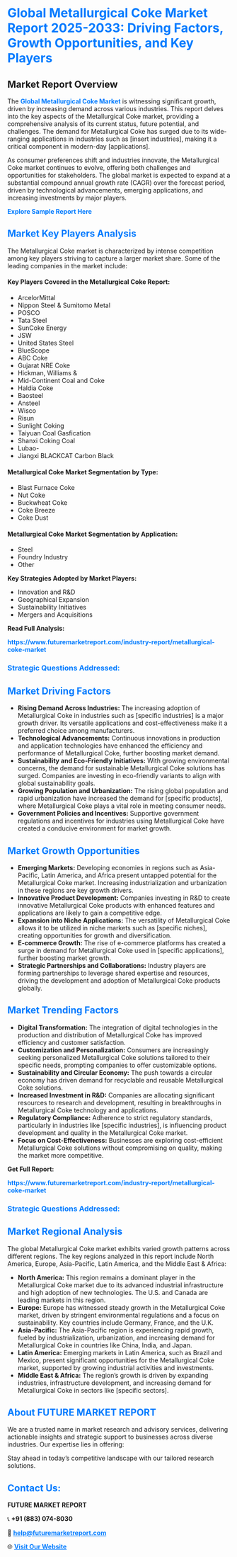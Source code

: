 <h1 style="color: #007BFF;">Global Metallurgical Coke Market Report 2025-2033: Driving Factors, Growth Opportunities, and Key Players</h1>

<section id="overview">
<h2>Market Report Overview</h2>
<p>The <a href="https://www.futuremarketreport.com/industry-report/metallurgical-coke-market" style="color: #007BFF; text-decoration: none;"><strong>Global Metallurgical Coke Market</strong></a> is witnessing significant growth, driven by increasing demand across various industries. This report delves into the key aspects of the Metallurgical Coke market, providing a comprehensive analysis of its current status, future potential, and challenges. The demand for Metallurgical Coke has surged due to its wide-ranging applications in industries such as [insert industries], making it a critical component in modern-day [applications].</p>
<p>As consumer preferences shift and industries innovate, the Metallurgical Coke market continues to evolve, offering both challenges and opportunities for stakeholders. The global market is expected to expand at a substantial compound annual growth rate (CAGR) over the forecast period, driven by technological advancements, emerging applications, and increasing investments by major players.</p>
</section>

<section id="overview">
<p><a href="https://www.futuremarketreport.com/request-sample/reportId=26640" style="color: #007BFF; text-decoration: none;"><strong>Explore Sample Report Here</strong></a></p>
</section>

<section id="key-players">
<h2 style="color: #007BFF;">Market Key Players Analysis</h2>
<p>The Metallurgical Coke market is characterized by intense competition among key players striving to capture a larger market share. Some of the leading companies in the market include:</p>
<h4>Key Players Covered in the Metallurgical Coke Report:</h4>
<ul><li>ArcelorMittal</li><li>Nippon Steel &amp; Sumitomo Metal</li><li>POSCO</li><li>Tata Steel</li><li>SunCoke Energy</li><li>JSW</li><li>United States Steel</li><li>BlueScope</li><li>ABC Coke</li><li>Gujarat NRE Coke</li><li>Hickman, Williams &amp;</li><li>Mid-Continent Coal and Coke</li><li>Haldia Coke</li><li>Baosteel</li><li>Ansteel</li><li>Wisco</li><li>Risun</li><li>Sunlight Coking</li><li>Taiyuan Coal Gasfication</li><li>Shanxi Coking Coal</li><li>Lubao-</li><li>Jiangxi BLACKCAT Carbon Black</li></ul>
<h4>Metallurgical Coke Market Segmentation by Type:</h4>
<ul><li>Blast Furnace Coke</li><li>Nut Coke</li><li>Buckwheat Coke</li><li>Coke Breeze</li><li>Coke Dust</li></ul>

<h4>Metallurgical Coke Market Segmentation by Application:</h4>
<ul><li>Steel</li><li>Foundry Industry</li><li>Other</li></ul>
<p><strong>Key Strategies Adopted by Market Players:</strong></p>
<ul>
<li>Innovation and R&D</li>
<li>Geographical Expansion</li>
<li>Sustainability Initiatives</li>
<li>Mergers and Acquisitions</li>
</ul>
</section>

<section>
<p><strong>Read Full Analysis: </strong></p><a href="https://www.futuremarketreport.com/industry-report/metallurgical-coke-market" style="color: #007BFF; text-decoration: none;"><strong>https://www.futuremarketreport.com/industry-report/metallurgical-coke-market</strong></a>
<h3 style="color: #007BFF;">Strategic Questions Addressed:</h3>
</section>

<section id="driving-factors">
<h2 style="color: #007BFF;">Market Driving Factors</h2>
<ul>
<li><strong>Rising Demand Across Industries:</strong> The increasing adoption of Metallurgical Coke in industries such as [specific industries] is a major growth driver. Its versatile applications and cost-effectiveness make it a preferred choice among manufacturers.</li>
<li><strong>Technological Advancements:</strong> Continuous innovations in production and application technologies have enhanced the efficiency and performance of Metallurgical Coke, further boosting market demand.</li>
<li><strong>Sustainability and Eco-Friendly Initiatives:</strong> With growing environmental concerns, the demand for sustainable Metallurgical Coke solutions has surged. Companies are investing in eco-friendly variants to align with global sustainability goals.</li>
<li><strong>Growing Population and Urbanization:</strong> The rising global population and rapid urbanization have increased the demand for [specific products], where Metallurgical Coke plays a vital role in meeting consumer needs.</li>
<li><strong>Government Policies and Incentives:</strong> Supportive government regulations and incentives for industries using Metallurgical Coke have created a conducive environment for market growth.</li>
</ul>
</section>

<section id="growth-opportunities">
<h2 style="color: #007BFF;">Market Growth Opportunities</h2>
<ul>
<li><strong>Emerging Markets:</strong> Developing economies in regions such as Asia-Pacific, Latin America, and Africa present untapped potential for the Metallurgical Coke market. Increasing industrialization and urbanization in these regions are key growth drivers.</li>
<li><strong>Innovative Product Development:</strong> Companies investing in R&D to create innovative Metallurgical Coke products with enhanced features and applications are likely to gain a competitive edge.</li>
<li><strong>Expansion into Niche Applications:</strong> The versatility of Metallurgical Coke allows it to be utilized in niche markets such as [specific niches], creating opportunities for growth and diversification.</li>
<li><strong>E-commerce Growth:</strong> The rise of e-commerce platforms has created a surge in demand for Metallurgical Coke used in [specific applications], further boosting market growth.</li>
<li><strong>Strategic Partnerships and Collaborations:</strong> Industry players are forming partnerships to leverage shared expertise and resources, driving the development and adoption of Metallurgical Coke products globally.</li>
</ul>
</section>

<section id="trending-factors">
<h2 style="color: #007BFF;">Market Trending Factors</h2>
<ul>
<li><strong>Digital Transformation:</strong> The integration of digital technologies in the production and distribution of Metallurgical Coke has improved efficiency and customer satisfaction.</li>
<li><strong>Customization and Personalization:</strong> Consumers are increasingly seeking personalized Metallurgical Coke solutions tailored to their specific needs, prompting companies to offer customizable options.</li>
<li><strong>Sustainability and Circular Economy:</strong> The push towards a circular economy has driven demand for recyclable and reusable Metallurgical Coke solutions.</li>
<li><strong>Increased Investment in R&D:</strong> Companies are allocating significant resources to research and development, resulting in breakthroughs in Metallurgical Coke technology and applications.</li>
<li><strong>Regulatory Compliance:</strong> Adherence to strict regulatory standards, particularly in industries like [specific industries], is influencing product development and quality in the Metallurgical Coke market.</li>
<li><strong>Focus on Cost-Effectiveness:</strong> Businesses are exploring cost-efficient Metallurgical Coke solutions without compromising on quality, making the market more competitive.</li>
</ul>
</section>

<section>
<p><strong>Get Full Report: </strong></p><a href="https://www.futuremarketreport.com/industry-report/metallurgical-coke-market" style="color: #007BFF; text-decoration: none;"><strong>https://www.futuremarketreport.com/industry-report/metallurgical-coke-market</strong></a>
<h3 style="color: #007BFF;">Strategic Questions Addressed:</h3>
</section>


<section id="regional-analysis">
<h2 style="color: #007BFF;">Market Regional Analysis</h2>
<p>The global Metallurgical Coke market exhibits varied growth patterns across different regions. The key regions analyzed in this report include North America, Europe, Asia-Pacific, Latin America, and the Middle East & Africa:</p>
<ul>
<li><strong>North America:</strong> This region remains a dominant player in the Metallurgical Coke market due to its advanced industrial infrastructure and high adoption of new technologies. The U.S. and Canada are leading markets in this region.</li>
<li><strong>Europe:</strong> Europe has witnessed steady growth in the Metallurgical Coke market, driven by stringent environmental regulations and a focus on sustainability. Key countries include Germany, France, and the U.K.</li>
<li><strong>Asia-Pacific:</strong> The Asia-Pacific region is experiencing rapid growth, fueled by industrialization, urbanization, and increasing demand for Metallurgical Coke in countries like China, India, and Japan.</li>
<li><strong>Latin America:</strong> Emerging markets in Latin America, such as Brazil and Mexico, present significant opportunities for the Metallurgical Coke market, supported by growing industrial activities and investments.</li>
<li><strong>Middle East & Africa:</strong> The region’s growth is driven by expanding industries, infrastructure development, and increasing demand for Metallurgical Coke in sectors like [specific sectors].</li>
</ul>
</section>

<footer>
<h2 style="color: #007BFF;">About FUTURE MARKET REPORT</h2>
<p>We are a trusted name in market research and advisory services, delivering actionable insights and strategic support to businesses across diverse industries. Our expertise lies in offering:</p>

<p>Stay ahead in today’s competitive landscape with our tailored research solutions.</p>

<h2 style="color: #007BFF;">Contact Us:</h2>
<p><strong>FUTURE MARKET REPORT</strong></p>
<p>📞 <strong>+91 (883) 074-8030</strong></p>
<p>📧 <strong><a href="mailto:help@futuremarketreport.com" style="color: #007BFF;">help@futuremarketreport.com</a></strong></p>
<p>🌐 <strong><a href="https://www.futuremarketreport.com/" style="color: #007BFF;">Visit Our Website</a></strong></p>
</footer>
